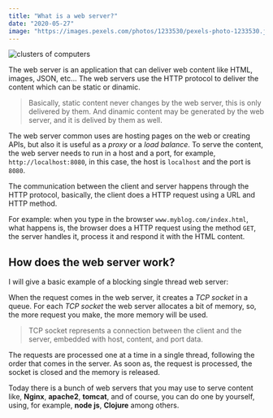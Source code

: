 ```yaml
---
title: "What is a web server?"
date: "2020-05-27"
image: "https://images.pexels.com/photos/1233530/pexels-photo-1233530.jpeg?auto=compress&cs=tinysrgb&dpr=2&h=800&w=800"
---
```


![clusters of computers](https://images.unsplash.com/photo-1558494949-ef010cbdcc31?ixlib=rb-1.2.1&ixid=eyJhcHBfaWQiOjEyMDd9&auto=format&fit=crop&w=2391&q=80)

The web server is an application that can deliver web content like HTML, images, JSON, etc... The web servers use the HTTP protocol to deliver the content which can be static or dinamic. 

> Basically, static content never changes by the web server, this is only delivered by them. And dinamic content may be generated by the web server, and it is delived by them as well.

The web server common uses are hosting pages on the web or creating APIs, but also it is useful as a *proxy* or a *load balance*. To serve the content, the web server needs to run in a host and a port, for example, `http://localhost:8080`, in this case, the host is `localhost` and the port is `8080`.

The communication between the client and server happens through the HTTP protocol, basically, the client does a HTTP request using a URL and HTTP method.

For example: when you type in the browser `www.myblog.com/index.html`, what happens is, the browser does a HTTP request using the method `GET`, the server handles it, process it and respond it with the HTML content.

## How does the web server work?

I will give a basic example of a blocking single thread web server:

When the request comes in the web server, it creates a *TCP socket* in a queue. For each *TCP socket* the web server allocates a bit of memory, so, the more request you make, the more memory will be used.

> TCP socket represents a connection between the client and the server, embedded with host, content, and port data.

The requests are processed one at a time in a single thread, following the order that comes in the server. As soon as, the request is processed, the socket is closed and the memory is released.

Today there is a bunch of web servers that you may use to serve content like, **Nginx**, **apache2**, **tomcat**, and of course, you can do one by yourself, using, for example, **node js**, **Clojure** among others.